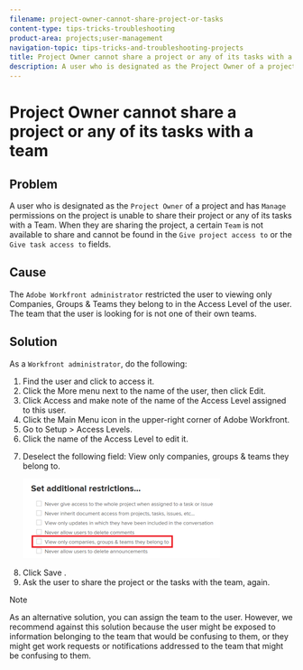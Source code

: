 ```yaml
---
filename: project-owner-cannot-share-project-or-tasks
content-type: tips-tricks-troubleshooting
product-area: projects;user-management
navigation-topic: tips-tricks-and-troubleshooting-projects
title: Project Owner cannot share a project or any of its tasks with a team
description: A user who is designated as the Project Owner of a project and has Manage permissions on the project is unable to share their project or any of its tasks with a Team. When they are sharing the project, a certain Team is not available to share and cannot be found in the Give project access to or the Give task access to fields.
---
```


# Project Owner cannot share a project or any of its tasks with a team

## Problem

A user who is designated as the `Project Owner` of a project and has `Manage` permissions on the project is unable to share their project or any of its tasks with a Team. When they are sharing the project, a certain `Team` is not available to share and cannot be found in the `Give project access to` or the `Give task access to` fields.

## Cause

The `Adobe Workfront administrator` restricted the user to viewing only Companies, Groups & Teams they belong to in the Access Level of the user. The team that the user is looking for is not one of their own teams.

## Solution

As a `Workfront administrator`, do the following:

<ol> 
 <li value="1">Find the user and click to access it.</li> 
 <li value="2"> Click the More menu next to the name of the user, then click Edit. </li> 
 <li value="3">Click <span class="bold">Access</span> and make note of the name of the <span class="bold">Access Level</span> assigned to this user.</li> 
 <li value="4"> Click the Main Menu icon in the upper-right corner of Adobe Workfront. </li> 
 <li value="5">Go to <span class="bold">Setup > Access Levels.</span></li> 
 <li value="6">Click the name of the <span class="bold">Access Level</span> to edit it.&nbsp;</li> 
 <li value="7"> <p>Deselect the following field: <span class="bold">View only companies, groups & teams they belong to.</span></p> <p> <img src="assets/view-only-team-groups-companies-they-belong-to-350x141.png" style="width: 350;height: 141;"> </p> </li> 
 <li value="8">Click <span class="bold">Save</span> <span class="bold">.</span></li> 
 <li value="9">Ask the user to share the project or the tasks with the team, again.&nbsp;</li> 
</ol>

>[!NOTE]
>
>As an alternative solution, you can assign the team to the user. However, we recommend against this solution because the user might be exposed to information belonging to the team that would be confusing to them, or they might get work requests or notifications addressed to the team that might be confusing to them.

